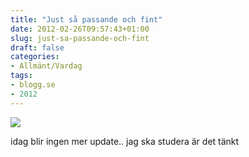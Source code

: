 ```yaml
---
title: "Just så passande och fint"
date: 2012-02-26T09:57:43+01:00
slug: just-sa-passande-och-fint
draft: false
categories:
- Allmänt/Vardag
tags:
- blogg.se
- 2012
---
```

![](/assets/images/blogg.se/i-love-people-who-can_191204537.jpg)  
  
  
idag blir ingen mer update.. jag ska studera är det tänkt